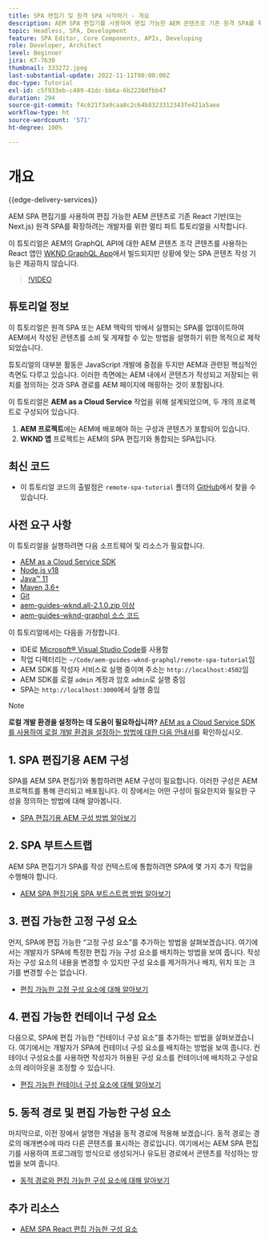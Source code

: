 ```yaml
---
title: SPA 편집기 및 원격 SPA 시작하기 - 개요
description: AEM SPA 편집기를 사용하여 편집 가능한 AEM 콘텐츠로 기존 원격 SPA를 확장하려는 개발자를 위한 멀티 파트 튜토리얼을 시작합니다.
topic: Headless, SPA, Development
feature: SPA Editor, Core Components, APIs, Developing
role: Developer, Architect
level: Beginner
jira: KT-7630
thumbnail: 333272.jpeg
last-substantial-update: 2022-11-11T00:00:00Z
doc-type: Tutorial
exl-id: c5f933eb-c409-41dc-bb6a-6b2220dfbb47
duration: 294
source-git-commit: f4c621f3a9caa8c2c64b8323312343fe421a5aee
workflow-type: ht
source-wordcount: '571'
ht-degree: 100%

---
```


# 개요

{{edge-delivery-services}}

AEM SPA 편집기를 사용하여 편집 가능한 AEM 콘텐츠로 기존 React 기반(또는 Next.js) 원격 SPA를 확장하려는 개발자를 위한 멀티 파트 튜토리얼을 시작합니다.

이 튜토리얼은 AEM의 GraphQL API에 대한 AEM 콘텐츠 조각 콘텐츠를 사용하는 React 앱인 [WKND GraphQL App](https://experienceleague.adobe.com/docs/experience-manager-learn/getting-started-with-aem-headless/graphql/overview.html)에서 빌드되지만 상황에 맞는 SPA 콘텐츠 작성 기능은 제공하지 않습니다.

>[!VIDEO](https://video.tv.adobe.com/v/333272?quality=12&learn=on)

## 튜토리얼 정보

이 튜토리얼은 원격 SPA 또는 AEM 맥락의 밖에서 실행되는 SPA를 업데이트하여 AEM에서 작성된 콘텐츠를 소비 및 게재할 수 있는 방법을 설명하기 위한 목적으로 제작되었습니다.

튜토리얼의 대부분 활동은 JavaScript 개발에 중점을 두지만 AEM과 관련된 핵심적인 측면도 다루고 있습니다. 이러한 측면에는 AEM 내에서 콘텐츠가 작성되고 저장되는 위치를 정의하는 것과 SPA 경로를 AEM 페이지에 매핑하는 것이 포함됩니다.

이 튜토리얼은 **AEM as a Cloud Service** 작업을 위해 설계되었으며, 두 개의 프로젝트로 구성되어 있습니다.

1. __AEM 프로젝트__&#x200B;에는 AEM에 배포해야 하는 구성과 콘텐츠가 포함되어 있습니다.
1. __WKND 앱__ 프로젝트는 AEM의 SPA 편집기와 통합되는 SPA입니다.

## 최신 코드

+ 이 튜토리얼 코드의 출발점은 `remote-spa-tutorial` 폴더의 [GitHub](https://github.com/adobe/aem-guides-wknd-graphql/tree/main/remote-spa-tutorial)에서 찾을 수 있습니다.

## 사전 요구 사항

이 튜토리얼을 실행하려면 다음 소프트웨어 및 리소스가 필요합니다.

+ [AEM as a Cloud Service SDK](https://experienceleague.adobe.com/docs/experience-manager-learn/cloud-service/local-development-environment-set-up/aem-runtime.html?lang=ko)
+ [Node.js v18](https://nodejs.org/en/)
+ [Java™ 11](https://downloads.experiencecloud.adobe.com/content/software-distribution/en/general.html)
+ [Maven 3.6+](https://maven.apache.org/)
+ [Git](https://git-scm.com/downloads)
+ [aem-guides-wknd.all-2.1.0.zip 이상](https://github.com/adobe/aem-guides-wknd/releases)
+ [aem-guides-wknd-graphql 소스 코드](https://github.com/adobe/aem-guides-wknd-graphql/tree/main)

이 튜토리얼에서는 다음을 가정합니다.

+ IDE로 [Microsoft® Visual Studio Code](https://visualstudio.microsoft.com/)를 사용함
+ 작업 디렉터리는 `~/Code/aem-guides-wknd-graphql/remote-spa-tutorial`임
+ AEM SDK를 작성자 서비스로 실행 중이며 주소는 `http://localhost:4502`임
+ AEM SDK를 로컬 `admin` 계정과 암호 `admin`로 실행 중임
+ SPA는 `http://localhost:3000`에서 실행 중임

>[!NOTE]
>
> **로컬 개발 환경을 설정하는 데 도움이 필요하십니까?** [AEM as a Cloud Service SDK를 사용하여 로컬 개발 환경을 설정하는 방법에 대한 다음 안내서](https://experienceleague.adobe.com/docs/experience-manager-learn/cloud-service/local-development-environment-set-up/overview.html)를 확인하십시오.

## &#x200B;1. SPA 편집기용 AEM 구성

SPA를 AEM SPA 편집기와 통합하려면 AEM 구성이 필요합니다. 이러한 구성은 AEM 프로젝트를 통해 관리되고 배포됩니다. 이 장에서는 어떤 구성이 필요한지와 필요한 구성을 정의하는 방법에 대해 알아봅니다.

+ [SPA 편집기용 AEM 구성 방법 알아보기](./aem-configure.md)

## &#x200B;2. SPA 부트스트랩

AEM SPA 편집기가 SPA를 작성 컨텍스트에 통합하려면 SPA에 몇 가지 추가 작업을 수행해야 합니다.

+ [AEM SPA 편집기용 SPA 부트스트랩 방법 알아보기](./spa-bootstrap.md)

## &#x200B;3. 편집 가능한 고정 구성 요소

먼저, SPA에 편집 가능한 “고정 구성 요소”를 추가하는 방법을 살펴보겠습니다. 여기에서는 개발자가 SPA에 특정한 편집 가능 구성 요소를 배치하는 방법을 보여 줍니다. 작성자는 구성 요소의 내용을 변경할 수 있지만 구성 요소를 제거하거나 배치, 위치 또는 크기를 변경할 수는 없습니다.

+ [편집 가능한 고정 구성 요소에 대해 알아보기](./spa-fixed-component.md)

## &#x200B;4. 편집 가능한 컨테이너 구성 요소

다음으로, SPA에 편집 가능한 “컨테이너 구성 요소”를 추가하는 방법을 살펴보겠습니다. 여기에서는 개발자가 SPA에 컨테이너 구성 요소를 배치하는 방법을 보여 줍니다. 컨테이너 구성요소를 사용하면 작성자가 허용된 구성 요소를 컨테이너에 배치하고 구성요소의 레이아웃을 조정할 수 있습니다.

+ [편집 가능한 컨테이너 구성 요소에 대해 알아보기](./spa-container-component.md)

## &#x200B;5. 동적 경로 및 편집 가능한 구성 요소

마지막으로, 이전 장에서 설명한 개념을 동적 경로에 적용해 보겠습니다. 동적 경로는 경로의 매개변수에 따라 다른 콘텐츠를 표시하는 경로입니다. 여기에서는 AEM SPA 편집기를 사용하여 프로그래밍 방식으로 생성되거나 유도된 경로에서 콘텐츠를 작성하는 방법을 보여 줍니다.

+ [동적 경로와 편집 가능한 구성 요소에 대해 알아보기](./spa-dynamic-routes.md)

## 추가 리소스

+ [AEM SPA React 편집 가능한 구성 요소](https://www.npmjs.com/package/@adobe/aem-react-editable-components)
